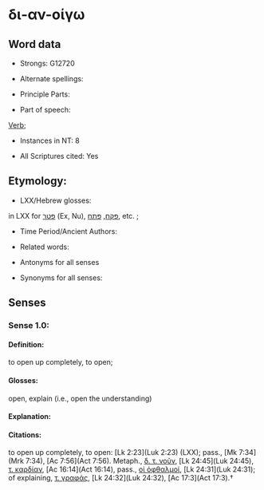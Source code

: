 # δι-αν-οίγω 

<!-- Status: S2=NeedsFinalCheck -->
<!-- Lexica used for edits:   -->

## Word data

* Strongs: G12720

* Alternate spellings:



* Principle Parts: 


* Part of speech: 

[Verb](http://ugg.readthedocs.io/en/latest/verb.html); 

* Instances in NT: 8

* All Scriptures cited: Yes

## Etymology: 


* LXX/Hebrew glosses: 

in LXX for [פּטר](//en-uhl/H6363) (Ex, Nu), [פּקח](//en-uhl/H6491), [פּתח](//en-uhl/H6605), etc. ;

* Time Period/Ancient Authors: 


* Related words: 

* Antonyms for all senses

* Synonyms for all senses: 


## Senses 


### Sense  1.0: 

#### Definition:

to open up completely, to open; 

#### Glosses: 

open, explain (i.e., open the understanding)

#### Explanation: 


#### Citations: 

to open up completely, to open: [Lk 2:23](Luk 2:23) (LXX); pass., [Mk 7:34](Mrk 7:34), [Ac 7:56](Act 7:56). Metaph., [δ. τ. νοῦν](), [Lk 24:45](Luk 24:45), [τ. καρδίαν](), [Ac 16:14](Act 16:14), pass., [οἱ ὀφθαλμοί](), [Lk 24:31](Luk 24:31); of explaining, [τ. γραφάς](), [Lk 24:32](Luk 24:32), [Ac 17:3](Act 17:3).†
